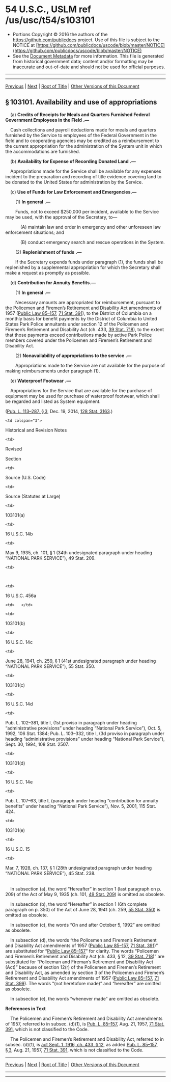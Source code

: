 ---
---

# 54 U.S.C., USLM ref /us/usc/t54/s103101

* Portions Copyright © 2016 the authors of the https://github.com/publicdocs project.
  Use of this file is subject to the NOTICE at [https://github.com/publicdocs/uscode/blob/master/NOTICE](https://github.com/publicdocs/uscode/blob/master/NOTICE)
* See the [Document Metadata](././../../../../../..//README.md) for more information.
  This file is generated from historical government data; content and/or formatting may be inaccurate and out-of-date and should not be used for official purposes.

----------
----------

[Previous](./../../../../../..//us/usc/t54/stI/dA/ch1031/m__us_usc_t54_stI_dA_ch1031.md) | [Next](./../../../../../..//us/usc/t54/stI/dA/ch1031/m__us_usc_t54_s103102.md) | [Root of Title](./../../../../../../) | [Other Versions of this Document](https://publicdocs.github.io/go/links?ns=uslm&ref=%2Fus%2Fusc%2Ft54%2Fs103101)

## § 103101. Availability and use of appropriations

    (a)  __Credits of Receipts for Meals and Quarters Furnished Federal Government Employees in the Field__  __.—__ 

    Cash collections and payroll deductions made for meals and quarters furnished by the Service to employees of the Federal Government in the field and to cooperating agencies may be credited as a reimbursement to the current appropriation for the administration of the System unit in which the accommodations are furnished.

    (b)  __Availability for Expense of Recording Donated Land__  __.—__ 

    Appropriations made for the Service shall be available for any expenses incident to the preparation and recording of title evidence covering land to be donated to the United States for administration by the Service.

    (c) __Use of Funds for Law Enforcement and Emergencies.—__ 

        (1)  __In general__  __.—__ 

        Funds, not to exceed $250,000 per incident, available to the Service may be used, with the approval of the Secretary, to—

            (A) maintain law and order in emergency and other unforeseen law enforcement situations; and

            (B) conduct emergency search and rescue operations in the System.

        (2)  __Replenishment of funds__  __.—__ 

        If the Secretary expends funds under paragraph (1), the funds shall be replenished by a supplemental appropriation for which the Secretary shall make a request as promptly as possible.

    (d) __Contribution for Annuity Benefits.—__ 

        (1)  __In general__  __.—__ 

        Necessary amounts are appropriated for reimbursement, pursuant to the Policemen and Firemen’s Retirement and Disability Act amendments of 1957 ([Public Law 85–157][/us/pl/85/157], [71 Stat. 391][/us/stat/71/391]), to the District of Columbia on a monthly basis for benefit payments by the District of Columbia to United States Park Police annuitants under section 12 of the Policemen and Firemen’s Retirement and Disability Act (ch. 433, [39 Stat. 718][/us/stat/39/718]), to the extent that those payments exceed contributions made by active Park Police members covered under the Policemen and Firemen’s Retirement and Disability Act.

        (2)  __Nonavailability of appropriations to the service__  __.—__ 

        Appropriations made to the Service are not available for the purpose of making reimbursements under paragraph (1).

    (e)  __Waterproof Footwear__  __.—__ 

    Appropriations for the Service that are available for the purchase of equipment may be used for purchase of waterproof footwear, which shall be regarded and listed as System equipment.

([Pub. L. 113–287, § 3][/us/pl/113/287/s3], Dec. 19, 2014, [128 Stat. 3163][/us/stat/128/3163].)

<table>

  <tr>

    <td colspan="3"> 

Historical and Revision Notes  </td>

  </tr>

  <tr>

    <td> 

Revised

Section  </td>

    <td> 

Source (U.S. Code)  </td>

    <td> 

Source (Statutes at Large)  </td>

  </tr>

  <tr>

    <td> 

103101(a)  </td>

    <td> 

16 U.S.C. 14b  </td>

    <td> 

May 9, 1935, ch. 101, § 1 (34th undesignated paragraph under heading “NATIONAL PARK SERVICE”), 49 Stat. 209.  </td>

  </tr>

  <tr>

    <td> 

   </td>

    <td> 

16 U.S.C. 456a  </td>

    <td>   </td>

  </tr>

  <tr>

    <td> 

103101(b)  </td>

    <td> 

16 U.S.C. 14c  </td>

    <td> 

June 28, 1941, ch. 259, § 1 (41st undesignated paragraph under heading “NATIONAL PARK SERVICE”), 55 Stat. 350.  </td>

  </tr>

  <tr>

    <td> 

103101(c)  </td>

    <td> 

16 U.S.C. 14d  </td>

    <td> 

Pub. L. 102–381, title I, (1st proviso in paragraph under heading “administrative provisions” under heading “National Park Service”), Oct. 5, 1992, 106 Stat. 1384; Pub. L. 103–332, title I, (3d proviso in paragraph under heading “administrative provisions” under heading “National Park Service”), Sept. 30, 1994, 108 Stat. 2507.  </td>

  </tr>

  <tr>

    <td> 

103101(d)  </td>

    <td> 

16 U.S.C. 14e  </td>

    <td> 

Pub. L. 107–63, title I, (paragraph under heading “contribution for annuity benefits” under heading “National Park Service”), Nov. 5, 2001, 115 Stat. 424.  </td>

  </tr>

  <tr>

    <td> 

103101(e)  </td>

    <td> 

16 U.S.C. 15  </td>

    <td> 

Mar. 7, 1928, ch. 137, § 1 (28th undesignated paragraph under heading “NATIONAL PARK SERVICE”), 45 Stat. 238.  </td>

  </tr>

</table>

    In subsection (a), the word “Hereafter” in section 1 (last paragraph on p. 209) of the Act of May 9, 1935 (ch. 101, [49 Stat. 209][/us/stat/49/209]) is omitted as obsolete.

    In subsection (b), the word “Hereafter” in section 1 (6th complete paragraph on p. 350) of the Act of June 28, 1941 (ch. 259, [55 Stat. 350][/us/stat/55/350]) is omitted as obsolete.

    In subsection (c), the words “On and after October 5, 1992” are omitted as obsolete.

    In subsection (d), the words “the Policemen and Firemen’s Retirement and Disability Act amendments of 1957 ([Public Law 85–157][/us/pl/85/157], [71 Stat. 391][/us/stat/71/391])” are substituted for “[Public Law 85–157][/us/pl/85/157]” for clarity. The words “Policemen and Firemen’s Retirement and Disability Act (ch. 433, § 12, [39 Stat. 718][/us/stat/39/718])” are substituted for “Policeman and Fireman’s Retirement and Disability Act (Act)” because of section 12(r) of the Policemen and Firemen’s Retirement and Disability Act, as amended by section 3 of the Policemen and Firemen’s Retirement and Disability Act amendments of 1957 ([Public Law 85–157][/us/pl/85/157], [71 Stat. 399][/us/stat/71/399]). The words “(not heretofore made)” and “hereafter” are omitted as obsolete.

    In subsection (e), the words “whenever made” are omitted as obsolete.

 __References in Text__ 

    The Policemen and Firemen’s Retirement and Disability Act amendments of 1957, referred to in subsec. (d)(1), is [Pub. L. 85–157][/us/pl/85/157], Aug. 21, 1957, [71 Stat. 391][/us/stat/71/391], which is not classified to the Code.

    The Policemen and Firemen’s Retirement and Disability Act, referred to in subsec. (d)(1), is [act Sept. 1, 1916, ch. 433, § 12][/us/act/1916-09-01/ch433/s12], as added [Pub. L. 85–157, § 3][/us/pl/85/157/s3], Aug. 21, 1957, [71 Stat. 391][/us/stat/71/391], which is not classified to the Code.

----------

[Previous](./../../../../../..//us/usc/t54/stI/dA/ch1031/m__us_usc_t54_stI_dA_ch1031.md) | [Next](./../../../../../..//us/usc/t54/stI/dA/ch1031/m__us_usc_t54_s103102.md) | [Root of Title](./../../../../../../) | [Other Versions of this Document](https://publicdocs.github.io/go/links?ns=uslm&ref=%2Fus%2Fusc%2Ft54%2Fs103101)

----------
----------

[/us/pl/85/157]: https://publicdocs.github.io/go/links?ns=uslm&ref=%2Fus%2Fpl%2F85%2F157
[/us/stat/71/391]: https://publicdocs.github.io/go/links?ns=uslm&ref=%2Fus%2Fstat%2F71%2F391
[/us/stat/39/718]: https://publicdocs.github.io/go/links?ns=uslm&ref=%2Fus%2Fstat%2F39%2F718
[/us/pl/113/287/s3]: https://publicdocs.github.io/go/links?ns=uslm&ref=%2Fus%2Fpl%2F113%2F287%2Fs3
[/us/stat/128/3163]: https://publicdocs.github.io/go/links?ns=uslm&ref=%2Fus%2Fstat%2F128%2F3163
[/us/stat/49/209]: https://publicdocs.github.io/go/links?ns=uslm&ref=%2Fus%2Fstat%2F49%2F209
[/us/stat/55/350]: https://publicdocs.github.io/go/links?ns=uslm&ref=%2Fus%2Fstat%2F55%2F350
[/us/pl/85/157]: https://publicdocs.github.io/go/links?ns=uslm&ref=%2Fus%2Fpl%2F85%2F157
[/us/stat/71/391]: https://publicdocs.github.io/go/links?ns=uslm&ref=%2Fus%2Fstat%2F71%2F391
[/us/pl/85/157]: https://publicdocs.github.io/go/links?ns=uslm&ref=%2Fus%2Fpl%2F85%2F157
[/us/stat/39/718]: https://publicdocs.github.io/go/links?ns=uslm&ref=%2Fus%2Fstat%2F39%2F718
[/us/pl/85/157]: https://publicdocs.github.io/go/links?ns=uslm&ref=%2Fus%2Fpl%2F85%2F157
[/us/stat/71/399]: https://publicdocs.github.io/go/links?ns=uslm&ref=%2Fus%2Fstat%2F71%2F399
[/us/pl/85/157]: https://publicdocs.github.io/go/links?ns=uslm&ref=%2Fus%2Fpl%2F85%2F157
[/us/stat/71/391]: https://publicdocs.github.io/go/links?ns=uslm&ref=%2Fus%2Fstat%2F71%2F391
[/us/act/1916-09-01/ch433/s12]: https://publicdocs.github.io/go/links?ns=uslm&ref=%2Fus%2Fact%2F1916-09-01%2Fch433%2Fs12
[/us/pl/85/157/s3]: https://publicdocs.github.io/go/links?ns=uslm&ref=%2Fus%2Fpl%2F85%2F157%2Fs3
[/us/stat/71/391]: https://publicdocs.github.io/go/links?ns=uslm&ref=%2Fus%2Fstat%2F71%2F391


